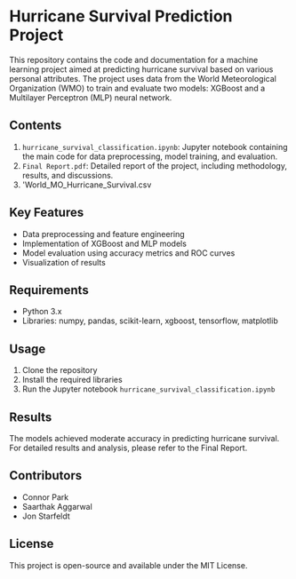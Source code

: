 # Hurricane Survival Prediction Project

This repository contains the code and documentation for a machine learning project aimed at predicting hurricane survival based on various personal attributes. The project uses data from the World Meteorological Organization (WMO) to train and evaluate two models: XGBoost and a Multilayer Perceptron (MLP) neural network.

## Contents

1. `hurricane_survival_classification.ipynb`: Jupyter notebook containing the main code for data preprocessing, model training, and evaluation.
2. `Final Report.pdf`: Detailed report of the project, including methodology, results, and discussions.
3. 'World_MO_Hurricane_Survival.csv

## Key Features

- Data preprocessing and feature engineering
- Implementation of XGBoost and MLP models
- Model evaluation using accuracy metrics and ROC curves
- Visualization of results

## Requirements

- Python 3.x
- Libraries: numpy, pandas, scikit-learn, xgboost, tensorflow, matplotlib

## Usage

1. Clone the repository
2. Install the required libraries
3. Run the Jupyter notebook `hurricane_survival_classification.ipynb`

## Results

The models achieved moderate accuracy in predicting hurricane survival. For detailed results and analysis, please refer to the Final Report.

## Contributors

- Connor Park
- Saarthak Aggarwal
- Jon Starfeldt

## License

This project is open-source and available under the MIT License.
